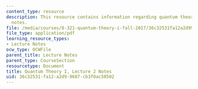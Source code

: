 ```yaml
---
content_type: resource
description: This resource contains information regarding quantum theory I, lecture
  notes.
file: /media/courses/8-321-quantum-theory-i-fall-2017/36c32531fa12a2d99687cb3f0ac58502_MIT8_321F17_lec2.pdf
file_type: application/pdf
learning_resource_types:
- Lecture Notes
ocw_type: OCWFile
parent_title: Lecture Notes
parent_type: CourseSection
resourcetype: Document
title: Quantum Theory I, Lecture 2 Notes
uid: 36c32531-fa12-a2d9-9687-cb3f0ac58502
---
```

